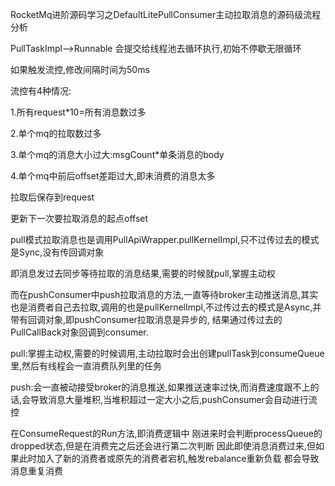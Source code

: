 RocketMq进阶源码学习之DefaultLitePullConsumer主动拉取消息的源码级流程分析

PullTaskImpl-->Runnable   会提交给线程池去循环执行,初始不停歇无限循环

如果触发流控,修改间隔时间为50ms

流控有4种情况:

1.所有request*10=所有消息数过多

2.单个mq的拉取数过多

3.单个mq的消息大小过大:msgCount*单条消息的body

4.单个mq中前后offset差距过大,即未消费的消息太多

拉取后保存到request

更新下一次要拉取消息的起点offset



pull模式拉取消息也是调用PullApiWrapper.pullKernelImpl,只不过传过去的模式是Sync,没有传回调对象

即消息发过去同步等待拉取的消息结果,需要的时候就pull,掌握主动权

而在pushConsumer中push拉取消息的方法,一直等待broker主动推送消息,其实也是消费者自己去拉取,调用的也是pullKernelImpl,不过传过去的模式是Async,并带有回调对象,即pushConsumer拉取消息是异步的,
结果通过传过去的PullCallBack对象回调到consumer.



pull:掌握主动权,需要的时候调用,主动拉取时会出创建pullTask到consumeQueue里,然后有线程会一直消费队列里的任务

push:会一直被动接受broker的消息推送,如果推送速率过快,而消费速度跟不上的话,会导致消息大量堆积,当堆积超过一定大小之后,pushConsumer会自动进行流控



在ConsumeRequest的Run方法,即消费逻辑中
刚进来时会判断processQueue的dropped状态,但是在消费完之后还会进行第二次判断
因此即使消息消费过来,但如果此时加入了新的消费者或原先的消费者宕机,触发rebalance重新负载
都会导致消息重复消费


